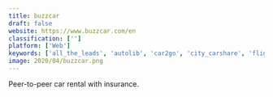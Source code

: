 ```yaml
---
title: buzzcar
draft: false 
website: https://www.buzzcar.com/en
classification: ['']
platform: ['Web']
keywords: ['all_the_leads', 'autolib', 'car2go', 'city_carshare', 'flightcar', 'getaround', 'hubber', 'parqex', 'relayrides', 'rentecarlo', 'roomorama', 'sidecar_ride', 'socialcar', 'spaceship', 'statlistics', 'travel_wiinkz', 'easycar_club', 'trivago']
image: 2020/04/buzzcar.png
---
```

Peer-to-peer car rental with insurance.